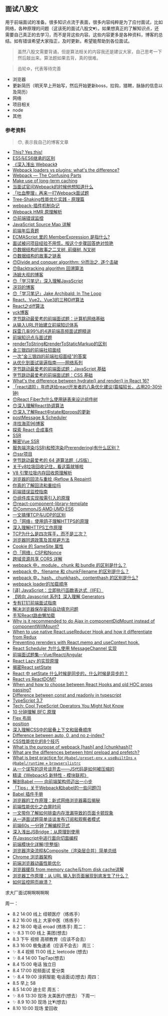 ## 面试八股文

用于前端面试的准备。很多知识点流于表面，很多内容纯粹是为了应付面试，比如网络，各种原理的问题（这该死的面试八股文💔）。如果想真正的了解知识点，还需要自己真正的去学习，而不是背这些内容。这些内容更多是各种资料，博客的总结。如有错误希望大家指正，及时更新。希望能帮助到各位面试。

> 虽然八股文需要背诵，但是算法相关的内容我还是建议大家，自己思考一下然后敲出来。算法题如果去背，真的很难。

> 齿轮⚙️，代表等待完善

- 浏览器
- 更新简历（明天早上开始写，然后开始更新boss，拉钩，猎聘，脉脉的信息以及简历）
- 网络
- 项目相关
- node
- 其他

### 参考资料

> 😯, 表示我自己的博客文章

- [This? Yes,this!](https://www.cnblogs.com/TomXu/archive/2012/01/17/2310479.html)
- [ES5与ES6继承的区别](https://blog.csdn.net/qq_42908794/article/details/83863886)
- [《深入浅出 Webpack》](http://webpack.wuhaolin.cn/)
- [Webpack loaders vs plugins; what's the difference?](https://stackoverflow.com/questions/37452402/webpack-loaders-vs-plugins-whats-the-difference/46176755#:~:text=Loaders%20work%20at%20the%20individual,of%20the%20bundle%20generation%20process.)
- [Webpack — The Confusing Parts](https://medium.com/@rajaraodv/webpack-the-confusing-parts-58712f8fcad9)
- [Make use of long-term caching](https://developers.google.com/web/fundamentals/performance/webpack/use-long-term-caching)
- [当面试官问Webpack的时候他想知道什么](https://juejin.cn/post/6943468761575849992#heading-3)
- [「吐血整理」再来一打Webpack面试题](https://juejin.cn/post/6844904094281236487#heading-5)
- [Tree-Shaking性能优化实践 - 原理篇](https://juejin.cn/post/6844903544756109319)
- [webpack-插件机制杂记](https://juejin.cn/post/6844903789804126222#heading-9)
- [Webpack HMR 原理解析](https://zhuanlan.zhihu.com/p/30669007)
- [😯前端错误监控](https://juejin.cn/post/6844904169359294477#heading-9)
- [JavaScript Source Map 详解](http://www.ruanyifeng.com/blog/2013/01/javascript_source_map.html)
- [前端年后真题](https://bitable.feishu.cn/app8Ok6k9qafpMkgyRbfgxeEnet?from=logout&table=tblEnSV2PNAajtWE&view=vewJHSwJVd)
- [ECMAScript 里的 MemberExpression 是指什么?](https://www.zhihu.com/question/432019874)
- [面试被问项目经验不用慌，按这个步骤回答绝对惊艳](https://juejin.cn/post/6844904102795706375)
- [😯数据结构的故事之二叉树, 前缀树, N叉树](https://juejin.cn/post/6844903799732060167#heading-37)
- [😯数据结构的故事之链表](https://juejin.cn/post/6844903802185711630)
- [😯Divide and conquer algorithm: 分而治之, 逐个击破](https://juejin.cn/post/6914803869528784904)
- [😯Backtracking algorithm 回溯算法](https://juejin.cn/post/6906835912580300813)
- [汤姆大叔的博客](https://www.cnblogs.com/TomXu/archive/2011/12/15/2288411.html)
- [😯「学习笔记」深入理解JavaScript](https://juejin.cn/post/6895511189103919112)
- [冴羽的博客](https://github.com/mqyqingfeng/Blog/issues/3)
- [😯「学习笔记」Jake Archibald: In The Loop](https://juejin.cn/post/6844904083879526407#heading-19)
- [React、Vue2、Vue3的三种Diff算法](https://juejin.cn/post/6919376064833667080#heading-18)
- [React之diff算法](https://www.jianshu.com/p/3ba0822018cf)
- [yck博客](https://yuchengkai.cn/docs/frontend/browser.html#cors)
- [字节跳动最爱考的前端面试题：计算机网络基础](https://juejin.cn/post/6939691851746279437)
- [从输入URL开始建立前端知识体系](https://juejin.cn/post/6935232082482298911#heading-0)
- [踩雷几率99%的4道前端高频面试题精讲](github地址)
- [前端知识点与面试题](https://woai3c.github.io/Front-end-basic-knowledge/js.html#%E6%80%8E%E4%B9%88%E5%AE%9E%E7%8E%B0%E5%AF%B9%E8%B1%A1%E6%B7%B1%E6%8B%B7%E8%B4%9D)
- [renderToString和renderToStaticMarkup的区别](https://blog.csdn.net/songshuzhong/article/details/81129913)
- [金三银四的前端社招面经](https://juejin.cn/post/6939774328858738696)
- [一次“金三银四的前端社招面经”的答案](https://juejin.cn/post/6944719600613326855/)
- [从优化到面试装逼指南——网络系列](https://juejin.cn/post/6844904045769916423#heading-1)
- [字节跳动最爱考的前端面试题：JavaScript 基础](https://juejin.cn/post/6934500357091360781)
- [字节跳动最爱考的前端面试题：CSS 基础](https://juejin.cn/post/6936913689115099143)
- [What's the difference between hydrate() and render() in React 16?](https://stackoverflow.com/questions/46516395/whats-the-difference-between-hydrate-and-render-in-react-16)
- [「react进阶」年终送给react开发者的八条优化建议(篇幅较长，占用20-30分钟)](https://juejin.cn/post/6908895801116721160)
- [😯React Fiber为什么使用链表来设计组件树](https://juejin.cn/post/6925665796106485767)
- [😯深入理解React协调算法](https://juejin.cn/post/6930888640847413261)
- [😯深入了解React中state和props的更新](https://juejin.cn/post/6932008282554892302)
- [postMessage & Scheduler](https://www.yuque.com/docs/share/8c167e39-1f5e-4c6d-8004-e57cf3851751#WO4my)
- [寻找海蓝96博客](https://juejin.cn/user/3808363978175662)
- [探索 React 合成事件](https://segmentfault.com/a/1190000038251163)
- [SSR](https://github.com/peoplesing1832/blog/issues/67)
- [解密Vue SSR](https://juejin.cn/post/6844903609667158030#heading-4)
- [服务端渲染(SSR)和预渲染(Prerendering)有什么区别？](https://www.zhihu.com/question/273930443)
- [😯ssr项目](https://github.com/peoplesing1832/ssr)
- [字节跳动最爱考的 64 道算法题（JS版）](https://juejin.cn/post/6947842412102287373)
- [关于v8垃圾回收记住，看这篇就够啦](https://juejin.cn/post/6844903993051709447)
- [V8 引擎垃圾内存回收原理解析](https://juejin.cn/post/6844903993420840967)
- [浏览器的回流与重绘 (Reflow & Repaint)](https://juejin.cn/post/6844903569087266823)
- [你真的了解回流和重绘吗](https://juejin.cn/post/6844903779700047885)
- [前端错误监控指南](https://juejin.cn/post/6844904122844446733)
- [😯组件库实现按需引入的原理](https://juejin.cn/post/6844904158181474311)
- [😯react-component-library-template](https://github.com/peoplesing1832/react-component-library-template)
- [😯CommonJS·AMD·UMD·ES6](https://juejin.cn/post/6844903974236389389)
- [一文搞懂TCP与UDP的区别](https://www.cnblogs.com/fundebug/p/differences-of-tcp-and-udp.html)
- [😯「网络」使用鸽子理解HTTPS的原理](https://juejin.cn/post/6854573219345760269)
- [深入理解HTTPS工作原理](https://segmentfault.com/a/1190000018992153)
- [TCP为什么是四次挥手，而不是三次？](https://www.zhihu.com/question/63264012)
- [浏览器同源政策及其规避方法](https://www.ruanyifeng.com/blog/2016/04/same-origin-policy.html)
- [Cookie 的 SameSite 属性](https://www.ruanyifeng.com/blog/2019/09/cookie-samesite.html)
- [😯「网络」CSP和Nonce](https://juejin.cn/post/6854573219010068493)
- [跨域资源共享 CORS 详解](http://www.ruanyifeng.com/blog/2016/04/cors.html)
- [webpack 中，module，chunk 和 bundle 的区别是什么？](https://www.cnblogs.com/skychx/archive/2020/05/18/webpack-module-chunk-bundle.html)
- [webpack 中，filename 和 chunkFilename 的区别是什么？](https://www.cnblogs.com/skychx/p/webpack-filename-chunkFilename.html)
- [webpack 中，hash、chunkhash、contenthash 的区别是什么?](https://www.cnblogs.com/skychx/p/webpack-hash-chunkhash-contenthash.html)
- [webpack loader的加载顺序](https://www.cnblogs.com/ygunoil/p/13130858.html)
- [[译] JavaScript：立即执行函数表达式（IIFE）](https://segmentfault.com/a/1190000003985390)
- [【转向 Javascript 系列】深入理解 Generators](http://www.alloyteam.com/2016/02/generators-in-depth/)
- [专有钉钉前端面试指南](https://juejin.cn/post/6986436944913924103#heading-0)
- [解决浏览器保存密码自动填充问题](https://segmentfault.com/a/1190000022270190)
- [手写React路由懒加载](https://www.cnblogs.com/ximenchuifa/p/13855358.html)
- [Why is it recommended to do Ajax in componentDidMount instead of componentWillMount?](https://blog.jakoblind.no/ajax-componentdidmount-vs-componentwillmount/)
- [When to use native React.useReducer Hook and how it differentiate from Redux](https://stackoverflow.com/questions/54576865/when-to-use-native-react-usereducer-hook-and-how-it-differentiate-from-redux)
- [Preventing rerenders with React.memo and useContext hook.](https://github.com/facebook/react/issues/15156#issuecomment-474590693)
- [React Scheduler 为什么使用 MessageChannel 实现](https://juejin.cn/post/6953804914715803678#heading-4)
- [前端面试题集—Vue/React/Angular](https://www.yuque.com/u549385/nci0cc/zdk7yr?language=zh-cn)
- [React Lazy 的实现原理](https://thoamsy.github.io/blogs/react-lazy/)
- [揭密React setState](https://juejin.cn/post/6844903667426918408#heading-4)
- [React 中 setState 什么时候是同步的，什么时候是异步的？](https://github.com/Advanced-Frontend/Daily-Interview-Question/issues/17)
- [React vs ReactDOM?](https://stackoverflow.com/questions/34114350/react-vs-reactdom)
- [When and how to choose between React Hooks and old HOC props passing?](https://stackoverflow.com/questions/53387613/when-and-how-to-choose-between-react-hooks-and-old-hoc-props-passing)
- [Difference between const and readonly in typescript](https://stackoverflow.com/questions/46561155/difference-between-const-and-readonly-in-typescript)
- [TypeScript 3.7](https://www.typescriptlang.org/docs/handbook/release-notes/typescript-3-7.html)
- [Tech: Cool TypeScript Operators You Might Not Know](https://medium.com/swlh/tech-cool-typescript-operators-you-might-not-know-312c0d0abc9c)
- [10 分钟理解 BFC 原理](https://zhuanlan.zhihu.com/p/25321647)
- [Flex 布局](https://www.ruanyifeng.com/blog/2015/07/flex-grammar.html)
- [position](https://developer.mozilla.org/zh-CN/docs/Web/CSS/position)
- [深入理解CSS中的层叠上下文和层叠顺序](https://www.zhangxinxu.com/wordpress/2016/01/understand-css-stacking-context-order-z-index/)
- [Difference between auto, 0, and no z-index?](https://stackoverflow.com/questions/14109862/difference-between-auto-0-and-no-z-index)
- [CSS性能优化的8个技巧](https://juejin.cn/post/6844903649605320711)
- [What is the purpose of webpack [hash] and [chunkhash]?](https://stackoverflow.com/questions/35176489/what-is-the-purpose-of-webpack-hash-and-chunkhash)
- [What are the differences between html preload and prefetch?](https://stackoverflow.com/questions/52764401/what-are-the-differences-between-html-preload-and-prefetch#:~:text=preload%20is%20a%20declarative%20fetch,or%20not%20to%20the%20browser.)
- [What is best practice for `@babel/preset-env` + `useBuiltIns` + `@babel/runtime` + `browserslistrc`](https://stackoverflow.com/questions/63231564/what-is-best-practice-for-babel-preset-env-usebuiltins-babel-runtime)
- [从一个误写的逗号谈开去——JS代码是如何被压缩的](https://www.h5w3.com/19480.html)
- [精读《Webpack5 新特性 - 模块联邦》](https://zhuanlan.zhihu.com/p/115403616)
- [解剖Babel —— 向前端架构师迈出一小步](https://mp.weixin.qq.com/s?__biz=MzkzMjIxNTcyMA==&mid=2247485330&idx=1&sn=20c78998e66b1507d2f9576c786f29d2&source=41#wechat_redirect)
- [「Tips」关于Webpack和babel的一些问题(1)](https://github.com/peoplesing1832/blog/issues/37)
- [Babel 插件手册](https://github.com/jamiebuilds/babel-handbook/blob/master/translations/zh-Hans/plugin-handbook.md#toc-babel-types)
- [浏览器的工作原理：新式网络浏览器幕后揭秘](https://www.html5rocks.com/zh/tutorials/internals/howbrowserswork/)
- [前端性能优化之白屏时间](https://cloud.tencent.com/developer/article/1508941)
- [一文带你了解如何排查内存泄漏导致的页面卡顿现象](https://juejin.cn/post/6947841638118998029#heading-3)
- [从一道面试题简单谈谈发布订阅和观察者模式](https://juejin.cn/post/6844904018964119566#heading-6)
- [前端60s 一分钟了解编程范式](https://juejin.cn/post/6976553960526053406)
- [深入浅出JSBridge：从原理到使用](https://juejin.cn/post/6936814903021797389#heading-7)
- [在Javascript中进行面向切面编程](https://zhuanlan.zhihu.com/p/63917897)
- [前端模块化详解(完整版)](https://segmentfault.com/a/1190000017466120)
- [浏览器渲染流程&Composite（渲染层合并）简单总结](https://segmentfault.com/a/1190000014520786)
- [Chrome 浏览器架构](https://xie.infoq.cn/article/5d36d123bfd1c56688e125ad3)
- [前端浏览器动画性能优化](https://www.jianshu.com/p/d24a891d4de6)
- [浏览器缓存 from memory cache与from disk cache详解](https://blog.csdn.net/adley_app/article/details/102950695)
- [浏览器工作原理：从 URL 输入到页面展现到底发生了什么？](https://www.jianshu.com/p/d616d887953a)
- [如何监控网页崩溃？](https://zhuanlan.zhihu.com/p/40273861)

求大厂面试啊啊啊啊啊

周一：
- 8.2 14:00 线上 纽顿医疗（练练手）
- 8.2 16:00 线上 大家中医（练练手）
- 8.2 18:00 电话 eroad (练练手)
周二：
- ✨ 8.3 11:00 线上 美团(想去)
- 8.3 下午 视频 高顿教育（应该不会去）
- 8.3 16:00 极兔速递（应该不会去）
周三：
- ✨ 8.4 视频 11:00 线上 leetcode (想去)
- ✨ 8.4 14:00 TapTap(想去)
- 8.4 15:00 电话 独立日
- 8.4 17:00 视频面试 爱分类
- ✨ 8.4 19:00 涂鸦智能 电话面试(想去)
周四：
- 8.5 早上 58
- 8.5 14:00 迪士尼
周五：
- ✨ 8.6 13:30 现场 太美医疗(想去）
下周一:
- ✨ 8.9 10:30 现场 比💗(想去)
- 8.10 10:00 现场 爱回收



